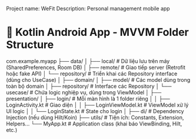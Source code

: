 Project name: WeFit
Description: Personal management mobile app

# 📱 Kotlin Android App - MVVM Folder Structure
com.example.myapp
├── data/
│ ├── local/ # Dữ liệu lưu trên máy (SharedPreferences, Room DB)
│ ├── remote/ # Giao tiếp server (Retrofit hoặc fake API)
│ └── repository/ # Triển khai các Repository interface (dùng cho UseCase)
│
├── domain/
│ ├── model/ # Các model dùng trong toàn bộ domain
│ ├── repository/ # Interface các Repository
│ └── usecase/ # Chứa logic nghiệp vụ, dùng trong ViewModel
│
├── presentation/
│ ├── login/ # Mỗi màn hình là 1 folder riêng
│ │ ├── LoginActivity.kt # Giao diện
│ │ ├── LoginViewModel.kt # ViewModel xử lý UI logic
│ │ └── LoginState.kt # State cho login
│
├── di/ # Dependency Injection (nếu dùng Hilt/Koin)
├── utils/ # Tiện ích: Constants, Extension, Helpers...
└── MyApp.kt # Application class (khai báo ViewBinding, Hilt, etc.)